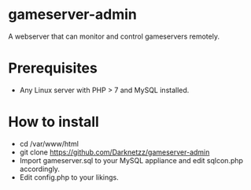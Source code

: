 # gameserver-admin
A webserver that can monitor and control gameservers remotely.

# Prerequisites
- Any Linux server with PHP > 7 and MySQL installed.

# How to install
- cd /var/www/html
- git clone https://github.com/Darknetzz/gameserver-admin
- Import gameserver.sql to your MySQL appliance and edit sqlcon.php accordingly.
- Edit config.php to your likings.

